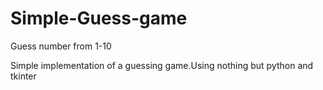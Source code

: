 # Simple-Guess-game
Guess number from 1-10

Simple implementation of a guessing game.Using nothing but python and tkinter
